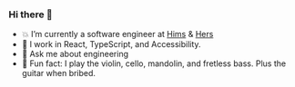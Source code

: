 ### Hi there 👋

<!--
**Laurab-io/Laurab-io** is a ✨ _special_ ✨ repository because its `README.md` (this file) appears on your GitHub profile.
-->

- 💥 I’m currently a software engineer at [Hims](https://www.forhims.com/) & [Hers](https://www.forhers.com/)
- 🌱 I work in React, TypeScript, and Accessibility. 
- 🤩 Ask me about engineering
- 🎼 Fun fact: I play the violin, cello, mandolin, and fretless bass. Plus the guitar when bribed. 
